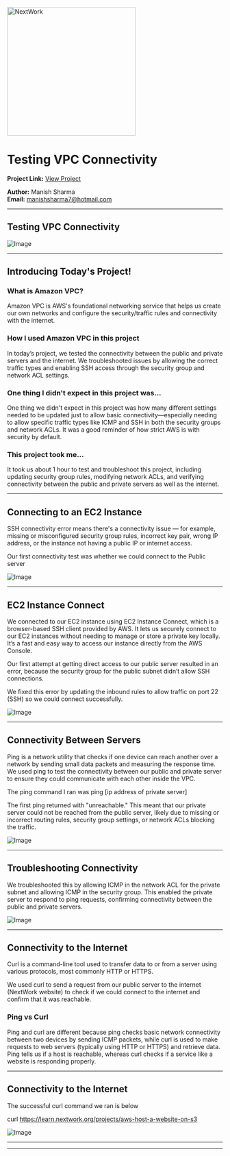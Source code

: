 <img src="https://cdn.prod.website-files.com/677c400686e724409a5a7409/6790ad949cf622dc8dcd9fe4_nextwork-logo-leather.svg" alt="NextWork" width="300" />

# Testing VPC Connectivity

**Project Link:** [View Project](http://learn.nextwork.org/projects/aws-networks-connectivity)

**Author:** Manish Sharma  
**Email:** manishsharma7@hotmail.com

---

## Testing VPC Connectivity

![Image](http://learn.nextwork.org/elated_cyan_peaceful_duck/uploads/aws-networks-connectivity_8ee57662)

---

## Introducing Today's Project!

### What is Amazon VPC?

Amazon VPC is AWS's foundational networking service that helps us create our own networks and configure the security/traffic rules and connectivity with the internet.

### How I used Amazon VPC in this project

In today’s project, we tested the connectivity between the public and private servers and the internet. We troubleshooted issues by allowing the correct traffic types and enabling SSH access through the security group and network ACL settings.

### One thing I didn't expect in this project was...

One thing we didn't expect in this project was how many different settings needed to be updated just to allow basic connectivity—especially needing to allow specific traffic types like ICMP and SSH in both the security groups and network ACLs. It was a good reminder of how strict AWS is with security by default.

### This project took me...

It took us about 1 hour to test and troubleshoot this project, including updating security group rules, modifying network ACLs, and verifying connectivity between the public and private servers as well as the internet.

---

## Connecting to an EC2 Instance

SSH connectivity error means there's a connectivity issue — for example, missing or misconfigured security group rules, incorrect key pair, wrong IP address, or the instance not having a public IP or internet access.

Our first connectivity test was whether we could connect to the Public server

![Image](http://learn.nextwork.org/elated_cyan_peaceful_duck/uploads/aws-networks-connectivity_88727bef)

---

## EC2 Instance Connect

We connected to our EC2 instance using EC2 Instance Connect, which is a browser-based SSH client provided by AWS. It lets us securely connect to our EC2 instances without needing to manage or store a private key locally. It’s a fast and easy way to access our instance directly from the AWS Console.

Our first attempt at getting direct access to our public server resulted in an error, because the security group for the public subnet didn’t allow SSH connections.

We fixed this error by updating the inbound rules to allow traffic on port 22 (SSH) so we could connect successfully.

![Image](http://learn.nextwork.org/elated_cyan_peaceful_duck/uploads/aws-networks-connectivity_1cbb1b88)

---

## Connectivity Between Servers

Ping is a network utility that checks if one device can reach another over a network by sending small data packets and measuring the response time. We used ping to test the connectivity between our public and private server to ensure they could communicate with each other inside the VPC.

The ping command I ran was
ping [ip address of private server]

The first ping returned with "unreachable." This meant that our private server could not be reached from the public server, likely due to missing or incorrect routing rules, security group settings, or network ACLs blocking the traffic.

![Image](http://learn.nextwork.org/elated_cyan_peaceful_duck/uploads/aws-networks-connectivity_defghijk)

---

## Troubleshooting Connectivity

We troubleshooted this by allowing ICMP in the network ACL for the private subnet and allowing ICMP in the security group. This enabled the private server to respond to ping requests, confirming connectivity between the public and private servers.

![Image](http://learn.nextwork.org/elated_cyan_peaceful_duck/uploads/aws-networks-connectivity_4a9e8014)

---

## Connectivity to the Internet

Curl is a command-line tool used to transfer data to or from a server using various protocols, most commonly HTTP or HTTPS. 

We used curl to send a request from our public server to the internet (NextWork website) to check if we could connect to the internet and confirm that it was reachable.

### Ping vs Curl

Ping and curl are different because ping checks basic network connectivity between two devices by sending ICMP packets, while curl is used to make requests to web servers (typically using HTTP or HTTPS) and retrieve data. Ping tells us if a host is reachable, whereas curl checks if a service like a website is responding properly.

---

## Connectivity to the Internet

The successful curl command we ran is below

curl https://learn.nextwork.org/projects/aws-host-a-website-on-s3



![Image](http://learn.nextwork.org/elated_cyan_peaceful_duck/uploads/aws-networks-connectivity_8ee57662)

---

---
